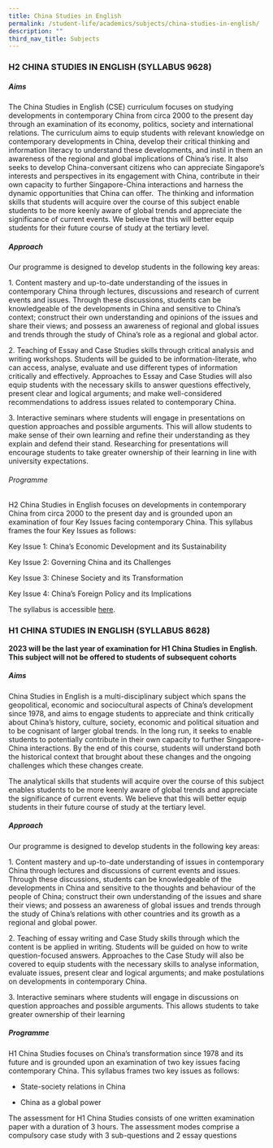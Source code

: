 ```yaml
---
title: China Studies in English
permalink: /student-life/academics/subjects/china-studies-in-english/
description: ""
third_nav_title: Subjects
---
```

### H2 CHINA STUDIES IN ENGLISH (SYLLABUS 9628)

##### Aims
The China Studies in English (CSE) curriculum focuses on studying developments in
contemporary China from circa 2000 to the present day through an examination of its
economy, politics, society and international relations. The curriculum aims to equip
students with relevant knowledge on contemporary developments in China, develop
their critical thinking and information literacy to understand these developments, and
instil in them an awareness of the regional and global implications of China’s rise. It
also seeks to develop China-conversant citizens who can appreciate Singapore’s
interests and perspectives in its engagement with China, contribute in their own
capacity to further Singapore-China interactions and harness the dynamic
opportunities that China can offer. 
The thinking and information skills that students will acquire over the course of this
subject enable students to be more keenly aware of global trends and appreciate the
significance of current events. We believe that this will better equip students for their
future course of study at the tertiary level.
##### Approach
Our programme is designed to develop students in the following key areas:

1\. Content mastery and up-to-date understanding of the issues in contemporary China through lectures, discussions and research of current events and issues.
Through these discussions, students can be knowledgeable of the developments in
China and sensitive to China’s context; construct their own understanding and
opinions of the issues and share their views; and possess an awareness of regional and
global issues and trends through the study of China’s role as a regional and global
actor.

2. Teaching of Essay and Case Studies skills through critical analysis and writing
workshops. Students will be guided to be information-literate, who can access,
analyse, evaluate and use different types of information critically and effectively.
Approaches to Essay and Case Studies will also equip students with the necessary
skills to answer questions effectively, present clear and logical arguments; and make
well-considered recommendations to address issues related to contemporary China.

3. Interactive seminars where students will engage in presentations on question
approaches and possible arguments. This will allow students to make sense of their
own learning and refine their understanding as they explain and defend their stand.
Researching for presentations will encourage students to take greater ownership of
their learning in line with university expectations.

###### Programme
H2 China Studies in English focuses on developments in contemporary China from
circa 2000 to the present day and is grounded upon an examination of four Key Issues
facing contemporary China. This syllabus frames the four Key Issues as follows: 

Key Issue 1: China’s Economic Development and its Sustainability

Key Issue 2: Governing China and its Challenges 

Key Issue 3: Chinese Society and its Transformation

Key Issue 4: China’s Foreign Policy and its Implications

The syllabus is accessible [here](https://www.seab.gov.sg/docs/default-source/national-examinations/syllabus/alevel/2024syllabus/9628_y24_sy.pdf).

### H1 CHINA STUDIES IN ENGLISH (SYLLABUS 8628)

  **2023 will be the last year of examination for H1 China Studies in English. This subject will not be offered to students of subsequent cohorts**

##### Aims

China Studies in English is a multi-disciplinary subject which spans the geopolitical, economic and sociocultural aspects of China’s development since 1978, and aims to engage students to appreciate and think critically about China’s history, culture, society, economic and political situation and to be cognisant of larger global trends. In the long run, it seeks to enable students to potentially contribute in their own capacity to further Singapore-China interactions. By the end of this course, students will understand both the historical context that brought about these changes and the ongoing challenges which these changes create.

The analytical skills that students will acquire over the course of this subject enables students to be more keenly aware of global trends and appreciate the significance of current events. We believe that this will better equip students in their future course of study at the tertiary level.

##### Approach

Our programme is designed to develop students in the following key areas:

  
1\. Content mastery and up-to-date understanding of issues in contemporary China through lectures and discussions of current events and issues. Through these discussions, students can be knowledgeable of the developments in China and sensitive to the thoughts and behaviour of the people of China; construct their own understanding of the issues and share their views; and possess an awareness of global issues and trends through the study of China’s relations with other countries and its growth as a regional and global power.

2\. Teaching of essay writing and Case Study skills through which the content is be applied in writing. Students will be guided on how to write question-focused answers. Approaches to the Case Study will also be covered to equip students with the necessary skills to analyse information, evaluate issues, present clear and logical arguments; and make postulations on developments in contemporary China.

3\. Interactive seminars where students will engage in discussions on question approaches and possible arguments. This allows students to take greater ownership of their learning


##### Programme

H1 China Studies focuses on China’s transformation since 1978 and its future and is grounded upon an examination of two key issues facing contemporary China. This syllabus frames two key issues as follows:

  
*   State-society relations in China

  
*   China as a global power

The assessment for H1 China Studies consists of one written examination paper with a duration of 3 hours. The assessment modes comprise a compulsory case study with 3 sub-questions and 2 essay questions
